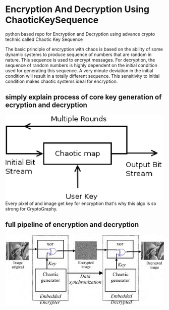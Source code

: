 # Encryption And Decryption Using ChaoticKeySequence
python based repo for Encryption and Decryption using advance crypto technic called Chaotic Key Sequence

The basic principle of encryption with chaos is based on the ability of some dynamic systems to produce sequence of numbers that are random in nature. This sequence is used to encrypt messages. For decryption, the sequence of random numbers is highly dependent on the initial condition used for generating this sequence. A very minute deviation in the initial condition will result in a totally different sequence. This sensitivity to initial condition makes chaotic systems ideal for encryption.

## simply explain process of core key generation of ecryption and decryption
![](A-Chaotic-encryption-Scheme.png)
Every pixel of and image get key for encryption that's why this algo is so strong for CryptoGraphy.

## full pipeline of encryption and decryption
![](Example-of-an-embedded-encryption-scheme-real-time-image-encryption-based-a-chaotic-key.png)

